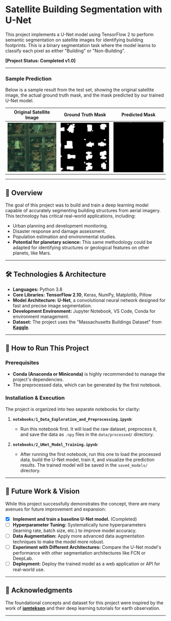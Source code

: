 # Satellite Building Segmentation with U-Net

This project implements a U-Net model using TensorFlow 2 to perform semantic segmentation on satellite images for identifying building footprints. This is a binary segmentation task where the model learns to classify each pixel as either "Building" or "Non-Building".

**[Project Status: Completed v1.0]**

---

### Sample Prediction

Below is a sample result from the test set, showing the original satellite image, the actual ground truth mask, and the mask predicted by our trained U-Net model.

| Original Satellite Image | Ground Truth Mask | Predicted Mask |
| :---: | :---: | :---: |
| <img src="./results/example_0_original.png" width="200"/> | <img src="./results/example_0_ground_truth.png" width="200"/> | <img src="./results/example_0_predicted.png" width="200"/> |

---

## 🌟 Overview

The goal of this project was to build and train a deep learning model capable of accurately segmenting building structures from aerial imagery. This technology has critical real-world applications, including:
- Urban planning and development monitoring.
- Disaster response and damage assessment.
- Population estimation and environmental studies.
- **Potential for planetary science:** This same methodology could be adapted for identifying structures or geological features on other planets, like Mars.

---

## 🛠️ Technologies & Architecture

- **Languages:** Python 3.8
- **Core Libraries:** **TensorFlow 2.10**, Keras, NumPy, Matplotlib, Pillow
- **Model Architecture:** **U-Net**, a convolutional neural network designed for fast and precise image segmentation.
- **Development Environment:** Jupyter Notebook, VS Code, Conda for environment management.
- **Dataset:** The project uses the "Massachusetts Buildings Dataset" from **[Kaggle](https://www.kaggle.com/datasets/tekbahadurkshetri/building-mapping)**.

---

## 🚀 How to Run This Project

### Prerequisites

- **Conda (Anaconda or Miniconda)** is highly recommended to manage the project's dependencies.
- The preprocessed data, which can be generated by the first notebook.

### Installation & Execution

The project is organized into two separate notebooks for clarity:

1.  **`notebooks/1_Data_Exploration_and_Preprocessing.ipynb`**:
    -   Run this notebook first. It will load the raw dataset, preprocess it, and save the data as `.npy` files in the `data/processed/` directory.

2.  **`notebooks/2_UNet_Model_Training.ipynb`**:
    -   After running the first notebook, run this one to load the processed data, build the U-Net model, train it, and visualize the prediction results. The trained model will be saved in the `saved_models/` directory.

---

## 🔮 Future Work & Vision

While this project successfully demonstrates the concept, there are many avenues for future improvement and expansion:
- [x] **Implement and train a baseline U-Net model.** (Completed)
- [ ] **Hyperparameter Tuning:** Systematically tune hyperparameters (learning rate, batch size, etc.) to improve model accuracy.
- [ ] **Data Augmentation:** Apply more advanced data augmentation techniques to make the model more robust.
- [ ] **Experiment with Different Architectures:** Compare the U-Net model's performance with other segmentation architectures like FCN or DeepLab.
- [ ] **Deployment:** Deploy the trained model as a web application or API for real-world use.

---

## 🙏 Acknowledgments

The foundational concepts and dataset for this project were inspired by the work of [**iamtekson**](https://github.com/iamtekson) and their deep learning tutorials for earth observation.

---